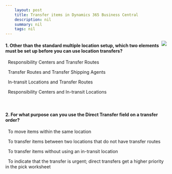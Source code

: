 ```yaml
---
    layout: post
    title: Transfer items in Dynamics 365 Business Central  
    description: nil
    summary: nil
    tags: nil
---
```



 <a target="_blank" href="https://docs.microsoft.com/en-us/learn/modules/transfer-items/8-check/"><i class="fas fa-external-link-alt"></i> </a>
 <img align="right" src="https://docs.microsoft.com/en-us/learn/achievements/transfer-items.svg">
####  1. Other than the standard multiple location setup, which two elements must be set up before you can use location transfers?


<i class='far fa-square'></i> &nbsp;&nbsp;Responsibility Centers and Transfer Routes

<i class='far fa-square'></i> &nbsp;&nbsp;Transfer Routes and Transfer Shipping Agents

<i class='fas fa-check-square' style='color: Dodgerblue;'></i> &nbsp;&nbsp;In-transit Locations and Transfer Routes

<i class='far fa-square'></i> &nbsp;&nbsp;Responsibility Centers and In-transit Locations
<br />
<br />
<br />

####  2. For what purpose can you use the Direct Transfer field on a transfer order?


<i class='far fa-square'></i> &nbsp;&nbsp;To move items within the same location

<i class='far fa-square'></i> &nbsp;&nbsp;To transfer items between two locations that do not have transfer routes

<i class='fas fa-check-square' style='color: Dodgerblue;'></i> &nbsp;&nbsp;To transfer items without using an in-transit location

<i class='far fa-square'></i> &nbsp;&nbsp;To indicate that the transfer is urgent; direct transfers get a higher priority in the pick worksheet
<br />
<br />
<br />
